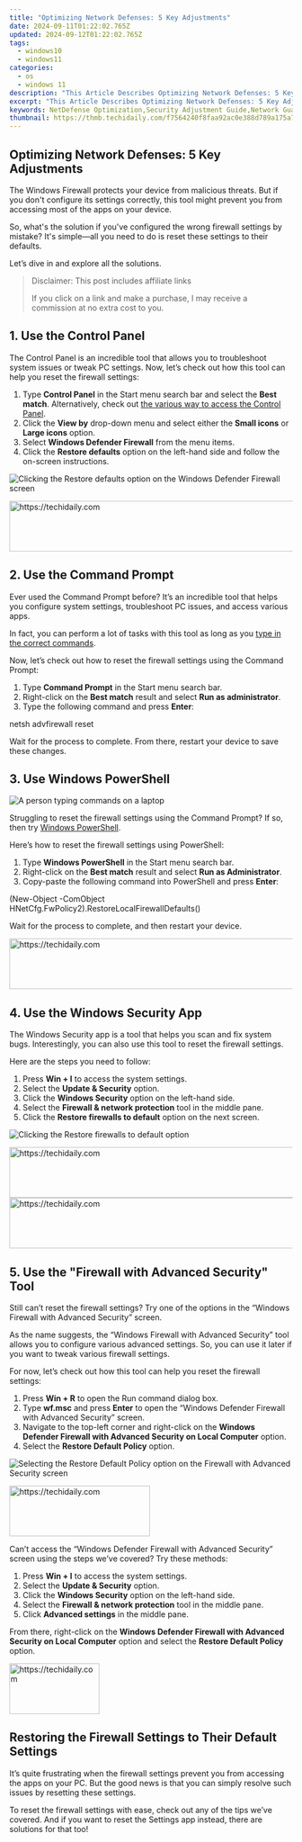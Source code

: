 ```yaml
---
title: "Optimizing Network Defenses: 5 Key Adjustments"
date: 2024-09-11T01:22:02.765Z
updated: 2024-09-12T01:22:02.765Z
tags:
  - windows10
  - windows11
categories:
  - os
  - windows 11
description: "This Article Describes Optimizing Network Defenses: 5 Key Adjustments"
excerpt: "This Article Describes Optimizing Network Defenses: 5 Key Adjustments"
keywords: NetDefense Optimization,Security Adjustment Guide,Network Guarding Tips,Cyber Safeguard Strategies,Defense Improvement Steps,Secure Network Methods,Protective Defense Tweaks
thumbnail: https://thmb.techidaily.com/f7564240f8faa92ac0e388d789a175a79bd1b95533429025b3702f8272211ea0.jpg
---
```


## Optimizing Network Defenses: 5 Key Adjustments

 The Windows Firewall protects your device from malicious threats. But if you don't configure its settings correctly, this tool might prevent you from accessing most of the apps on your device.

 So, what's the solution if you've configured the wrong firewall settings by mistake? It's simple—all you need to do is reset these settings to their defaults.

 Let’s dive in and explore all the solutions.


>  Disclaimer: This post includes affiliate links
>
>  If you click on a link and make a purchase, I may receive a commission at no extra cost to you.
>



## 1\. Use the Control Panel

 The Control Panel is an incredible tool that allows you to troubleshoot system issues or tweak PC settings. Now, let’s check out how this tool can help you reset the firewall settings:

1. Type **Control Panel** in the Start menu search bar and select the **Best match**. Alternatively, check out [the various way to access the Control Panel](https://www.makeuseof.com/windows-open-control-panel/).
2. Click the **View by** drop-down menu and select either the **Small icons** or **Large icons** option.
3. Select **Windows Defender Firewall** from the menu items.
4. Click the **Restore defaults** option on the left-hand side and follow the on-screen instructions.

![Clicking the Restore defaults option on the Windows Defender Firewall screen](https://static1.makeuseofimages.com/wordpress/wp-content/uploads/2023/02/clicking-the-restore-defaults-option-on-the-windows-defender-firewall-screen.jpg)





<!-- affiliate ads begin -->
<a href="https://ephamedtechinc.pxf.io/c/5597632/2137204/26400" target="_top" id="2137204">
  <img src="//a.impactradius-go.com/display-ad/26400-2137204" border="0" alt="https://techidaily.com" width="728" height="90"/>
</a>
<img height="0" width="0" src="https://ephamedtechinc.pxf.io/i/5597632/2137204/26400" style="position:absolute;visibility:hidden;" border="0" />
<!-- affiliate ads end -->




## 2\. Use the Command Prompt

 Ever used the Command Prompt before? It’s an incredible tool that helps you configure system settings, troubleshoot PC issues, and access various apps.

 In fact, you can perform a lot of tasks with this tool as long as you [type in the correct commands](https://www.makeuseof.com/tag/15-cmd-commands-every-windows-user-know/).

 Now, let’s check out how to reset the firewall settings using the Command Prompt:

1. Type **Command Prompt** in the Start menu search bar.
2. Right-click on the **Best match** result and select **Run as administrator**.
3. Type the following command and press **Enter**:

netsh advfirewall reset

 Wait for the process to complete. From there, restart your device to save these changes.

## 3\. Use Windows PowerShell

![A person typing commands on a laptop](https://static1.makeuseofimages.com/wordpress/wp-content/uploads/2022/08/A-person-typing-commands-on-a-laptop.jpg)

 Struggling to reset the firewall settings using the Command Prompt? If so, then try [Windows PowerShell](https://www.makeuseof.com/what-is-windows-powershell/).

 Here’s how to reset the firewall settings using PowerShell:

1. Type **Windows PowerShell** in the Start menu search bar.
2. Right-click on the **Best match** result and select **Run as Administrator**.
3. Copy-paste the following command into PowerShell and press **Enter**:

(New-Object -ComObject HNetCfg.FwPolicy2).RestoreLocalFirewallDefaults()

 Wait for the process to complete, and then restart your device.





<!-- affiliate ads begin -->
<a href="https://unicoeye.pxf.io/c/5597632/2134248/18498" target="_top" id="2134248">
  <img src="//a.impactradius-go.com/display-ad/18498-2134248" border="0" alt="https://techidaily.com" width="728" height="90"/>
</a>
<img height="0" width="0" src="https://unicoeye.pxf.io/i/5597632/2134248/18498" style="position:absolute;visibility:hidden;" border="0" />
<!-- affiliate ads end -->




## 4\. Use the Windows Security App

 The Windows Security app is a tool that helps you scan and fix system bugs. Interestingly, you can also use this tool to reset the firewall settings.

 Here are the steps you need to follow:

1. Press **Win + I** to access the system settings.
2. Select the **Update & Security** option.
3. Click the **Windows Security** option on the left-hand side.
4. Select the **Firewall & network protection** tool in the middle pane.
5. Click the **Restore firewalls to default** option on the next screen.

![Clicking the Restore firewalls to default option](https://static1.makeuseofimages.com/wordpress/wp-content/uploads/2023/02/clicking-the-restore-firewalls-to-default-option.jpg)





<!-- affiliate ads begin -->
<a href="https://bluettius.sjv.io/c/5597632/2139119/17108" target="_top" id="2139119">
  <img src="//a.impactradius-go.com/display-ad/17108-2139119" border="0" alt="https://techidaily.com" width="728" height="90"/>
</a>
<img height="0" width="0" src="https://bluettius.sjv.io/i/5597632/2139119/17108" style="position:absolute;visibility:hidden;" border="0" />
<!-- affiliate ads end -->








<!-- affiliate ads begin -->
<a href="https://appsumo.8odi.net/c/5597632/2130869/7443" target="_top" id="2130869">
  <img src="//a.impactradius-go.com/display-ad/7443-2130869" border="0" alt="https://techidaily.com" width="600" height="90"/>
</a>
<img height="0" width="0" src="https://appsumo.8odi.net/i/5597632/2130869/7443" style="position:absolute;visibility:hidden;" border="0" />
<!-- affiliate ads end -->




## 5\. Use the "Firewall with Advanced Security" Tool

 Still can’t reset the firewall settings? Try one of the options in the “Windows Firewall with Advanced Security” screen.

 As the name suggests, the “Windows Firewall with Advanced Security” tool allows you to configure various advanced settings. So, you can use it later if you want to tweak various firewall settings.

 For now, let’s check out how this tool can help you reset the firewall settings:

1. Press **Win + R** to open the Run command dialog box.
2. Type **wf.msc** and press **Enter** to open the “Windows Defender Firewall with Advanced Security” screen.
3. Navigate to the top-left corner and right-click on the **Windows Defender Firewall with Advanced Security on Local Computer** option.
4. Select the **Restore Default Policy** option.

![Selecting the Restore Default Policy option on the Firewall with Advanced Security screen](https://static1.makeuseofimages.com/wordpress/wp-content/uploads/2023/02/selecting-the-restore-default-policy-option-on-the-firewall-with-advanced-secutiry-screen.jpg)





<!-- affiliate ads begin -->
<a href="https://aligracehair.sjv.io/c/5597632/2135398/19272" target="_top" id="2135398">
  <img src="//a.impactradius-go.com/display-ad/19272-2135398" border="0" alt="https://techidaily.com" width="250" height="90"/>
</a>
<img height="0" width="0" src="https://aligracehair.sjv.io/i/5597632/2135398/19272" style="position:absolute;visibility:hidden;" border="0" />
<!-- affiliate ads end -->




 Can’t access the “Windows Defender Firewall with Advanced Security” screen using the steps we’ve covered? Try these methods:

1. Press **Win + I** to access the system settings.
2. Select the **Update & Security** option.
3. Click the **Windows Security** option on the left-hand side.
4. Select the **Firewall & network protection** tool in the middle pane.
5. Click **Advanced settings** in the middle pane.

 From there, right-click on the **Windows Defender Firewall with Advanced Security on Local Computer** option and select the **Restore Default Policy** option.





<!-- affiliate ads begin -->
<a href="https://review-au.sjv.io/c/5597632/2098700/14409" target="_top" id="2098700">
  <img src="//a.impactradius-go.com/display-ad/14409-2098700" border="0" alt="https://techidaily.com" width="160" height="90"/>
</a>
<img height="0" width="0" src="https://review-au.sjv.io/i/5597632/2098700/14409" style="position:absolute;visibility:hidden;" border="0" />
<!-- affiliate ads end -->




## Restoring the Firewall Settings to Their Default Settings

 It’s quite frustrating when the firewall settings prevent you from accessing the apps on your PC. But the good news is that you can simply resolve such issues by resetting these settings.

 To reset the firewall settings with ease, check out any of the tips we’ve covered. And if you want to reset the Settings app instead, there are solutions for that too!


<ins class="adsbygoogle"
     style="display:block"
     data-ad-format="autorelaxed"
     data-ad-client="ca-pub-7571918770474297"
     data-ad-slot="1223367746"></ins>



<ins class="adsbygoogle"
     style="display:block"
     data-ad-client="ca-pub-7571918770474297"
     data-ad-slot="8358498916"
     data-ad-format="auto"
     data-full-width-responsive="true"></ins>











